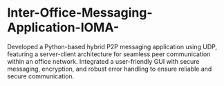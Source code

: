 # Inter-Office-Messaging-Application-IOMA-
Developed a Python-based hybrid P2P messaging application using UDP, featuring a server-client architecture for seamless peer communication within an office network. Integrated a user-friendly GUI with secure messaging, encryption, and robust error handling to ensure reliable and secure communication.
